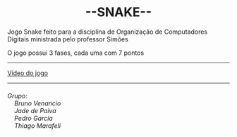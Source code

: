 
<h1 align="center" color="green">--SNAKE--</h1>
<p>Jogo Snake feito para a disciplina de Organização de Computadores Digitais ministrada pelo professor Simões</p>
<p>O jogo possui 3 fases, cada uma com 7 pontos</p>
<hr>
<a href="https://drive.google.com/file/d/1VBDX-r72CYGA_phZAjcX4SOo6u0gvhnl/view?usp=sharing">Vídeo do jogo</a>
<hr>
<h6>Grupo: <br> 
	&nbsp; &nbsp; Bruno Venancio <br> 
    &nbsp; &nbsp; Jade de Paiva <br>
    &nbsp; &nbsp; Pedro Garcia <br> 
    &nbsp; &nbsp; Thiago Marafeli 
</h6>

<br>

